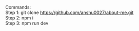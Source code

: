 Commands:
</br>
Step 1: git clone https://github.com/anshu0027/about-me.git
</br>
Step 2: npm i
</br>
Step 3: npm run dev
